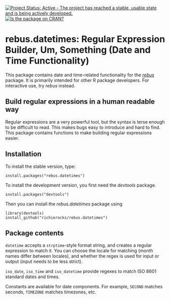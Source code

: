 [![Project Status: Active - The project has reached a stable, usable state and is being actively developed.](http://www.repostatus.org/badges/0.1.0/active.svg)](http://www.repostatus.org/#active)
[![Is the package on CRAN?](http://www.r-pkg.org/badges/version/rebus.datetimes)](http://www.r-pkg.org/pkg/rebus.datetimes)

# rebus.datetimes: Regular Expression Builder, Um, Something (Date and Time Functionality)

This package contains date and time-related functionality for the [*rebus*](https://github.com/richierocks/rebus) package.  It is primarily intended for other R package developers.  For interactive use, try *rebus* instead.

## Build regular expressions in a human readable way

Regular expressions are a very powerful tool, but the syntax is terse enough
to be difficult to read.  This makes bugs easy to introduce and hard to
find.  This package contains functions to make building regular expressions
easier.

## Installation

To install the stable version, type:

```{r}
install.packages("rebus.datetimes")
```

To install the development version, you first need the *devtools* package.

```{r}
install.packages("devtools")
```

Then you can install the *rebus.datetimes* package using

```{r}
library(devtools)
install_github("richierocks/rebus.datetimes")
```

## Package contents

`datetime` accepts a `strptime`-style format string, and creates a regular expression to match it.  You can choose the locale for matching (month names differ between locales), and whether the regex is used for input or output (input needs to be less strict).

`iso_date`, `iso_time` and `iso_datetime` provide regexes to match ISO 8601 standard dates and times.

Constants are available for date components. For example, `SECOND` matches seconds, `TIMEZONE` matches timezones, etc.

